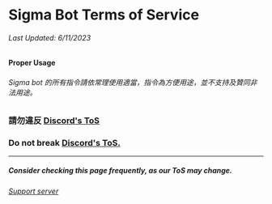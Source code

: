 # Sigma Bot Terms of Service

###### Last Updated: 6/11/2023

#### Proper Usage

###### Sigma bot 的所有指令請依常理使用適當，指令為方便用途，並不支持及贊同非法用途。

### 請勿違反 [Discord's ToS](https://discord.com/terms)
### Do not break [Discord's ToS.](https://discord.com/terms)

---

##### Consider checking this page frequently, as our ToS may change.

###### [Support server](https://discord.gg/dnvKBk6V4y)